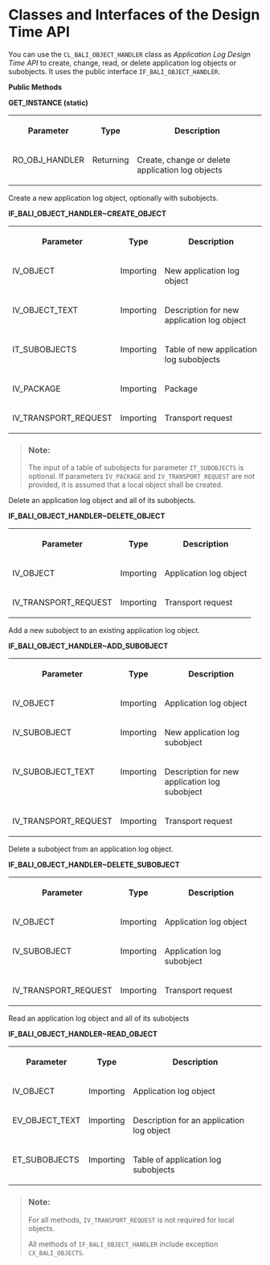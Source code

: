 <!-- loioe3251557f960469d9b9282bf18fb94d4 -->

# Classes and Interfaces of the Design Time API

You can use the `CL_BALI_OBJECT_HANDLER` class as *Application Log Design Time API* to create, change, read, or delete application log objects or subobjects. It uses the public interface `IF_BALI_OBJECT_HANDLER`.

**Public Methods**

**GET\_INSTANCE \(static\)**


<table>
<tr>
<th valign="top">

Parameter

</th>
<th valign="top">

Type

</th>
<th valign="top">

Description

</th>
</tr>
<tr>
<td valign="top">

RO\_OBJ\_HANDLER

</td>
<td valign="top">

Returning

</td>
<td valign="top">

Create, change or delete application log objects

</td>
</tr>
</table>

Create a new application log object, optionally with subobjects.

**IF\_BALI\_OBJECT\_HANDLER~CREATE\_OBJECT**


<table>
<tr>
<th valign="top">

Parameter

</th>
<th valign="top">

Type

</th>
<th valign="top">

Description

</th>
</tr>
<tr>
<td valign="top">

IV\_OBJECT

</td>
<td valign="top">

Importing

</td>
<td valign="top">

New application log object

</td>
</tr>
<tr>
<td valign="top">

IV\_OBJECT\_TEXT

</td>
<td valign="top">

Importing

</td>
<td valign="top">

Description for new application log object

</td>
</tr>
<tr>
<td valign="top">

IT\_SUBOBJECTS

</td>
<td valign="top">

Importing

</td>
<td valign="top">

Table of new application log subobjects

</td>
</tr>
<tr>
<td valign="top">

IV\_PACKAGE

</td>
<td valign="top">

Importing

</td>
<td valign="top">

Package

</td>
</tr>
<tr>
<td valign="top">

IV\_TRANSPORT\_REQUEST

</td>
<td valign="top">

Importing

</td>
<td valign="top">

Transport request

</td>
</tr>
</table>

> ### Note:  
> The input of a table of subobjects for parameter `IT_SUBOBJECTS` is optional. If parameters `IV_PACKAGE` and `IV_TRANSPORT_REQUEST` are not provided, it is assumed that a local object shall be created.

Delete an application log object and all of its subobjects.

**IF\_BALI\_OBJECT\_HANDLER~DELETE\_OBJECT**


<table>
<tr>
<th valign="top">

Parameter

</th>
<th valign="top">

Type

</th>
<th valign="top">

Description

</th>
</tr>
<tr>
<td valign="top">

IV\_OBJECT

</td>
<td valign="top">

Importing

</td>
<td valign="top">

Application log object

</td>
</tr>
<tr>
<td valign="top">

IV\_TRANSPORT\_REQUEST

</td>
<td valign="top">

Importing

</td>
<td valign="top">

Transport request

</td>
</tr>
</table>

Add a new subobject to an existing application log object.

**IF\_BALI\_OBJECT\_HANDLER~ADD\_SUBOBJECT**


<table>
<tr>
<th valign="top">

Parameter

</th>
<th valign="top">

Type

</th>
<th valign="top">

Description

</th>
</tr>
<tr>
<td valign="top">

IV\_OBJECT

</td>
<td valign="top">

Importing

</td>
<td valign="top">

Application log object

</td>
</tr>
<tr>
<td valign="top">

IV\_SUBOBJECT

</td>
<td valign="top">

Importing

</td>
<td valign="top">

New application log subobject

</td>
</tr>
<tr>
<td valign="top">

IV\_SUBOBJECT\_TEXT

</td>
<td valign="top">

Importing

</td>
<td valign="top">

Description for new application log subobject

</td>
</tr>
<tr>
<td valign="top">

IV\_TRANSPORT\_REQUEST

</td>
<td valign="top">

Importing

</td>
<td valign="top">

Transport request

</td>
</tr>
</table>

Delete a subobject from an application log object.

**IF\_BALI\_OBJECT\_HANDLER~DELETE\_SUBOBJECT**


<table>
<tr>
<th valign="top">

Parameter

</th>
<th valign="top">

Type

</th>
<th valign="top">

Description

</th>
</tr>
<tr>
<td valign="top">

IV\_OBJECT

</td>
<td valign="top">

Importing

</td>
<td valign="top">

Application log object

</td>
</tr>
<tr>
<td valign="top">

IV\_SUBOBJECT

</td>
<td valign="top">

Importing

</td>
<td valign="top">

Application log subobject

</td>
</tr>
<tr>
<td valign="top">

IV\_TRANSPORT\_REQUEST

</td>
<td valign="top">

Importing

</td>
<td valign="top">

Transport request

</td>
</tr>
</table>

Read an application log object and all of its subobjects

**IF\_BALI\_OBJECT\_HANDLER~READ\_OBJECT**


<table>
<tr>
<th valign="top">

Parameter

</th>
<th valign="top">

Type

</th>
<th valign="top">

Description

</th>
</tr>
<tr>
<td valign="top">

IV\_OBJECT

</td>
<td valign="top">

Importing

</td>
<td valign="top">

Application log object

</td>
</tr>
<tr>
<td valign="top">

EV\_OBJECT\_TEXT

</td>
<td valign="top">

Importing

</td>
<td valign="top">

Description for an application log object

</td>
</tr>
<tr>
<td valign="top">

ET\_SUBOBJECTS

</td>
<td valign="top">

Importing

</td>
<td valign="top">

Table of application log subobjects

</td>
</tr>
</table>

> ### Note:  
> For all methods, `IV_TRANSPORT_REQUEST` is not required for local objects.
> 
> All methods of `IF_BALI_OBJECT_HANDLER` include exception `CX_BALI_OBJECTS`.

